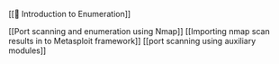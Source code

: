 [[🧭 Introduction to Enumeration]]

[[Port scanning and enumeration using Nmap]]
[[Importing nmap scan  results in to Metasploit framework]]
[[port scanning using auxiliary modules]]
